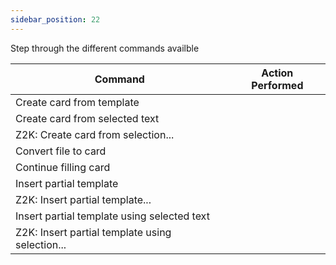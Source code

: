 ```yaml
---
sidebar_position: 22
---
```



Step through the different commands availble 

| Command                                         | Action Performed |
| ----------------------------------------------- | ---------------- |
| Create card from template                       |                  |
| Create card from selected text                  |                  |
| Z2K: Create card from selection...              |                  |
| Convert file to card                            |                  |
| Continue filling card                           |                  |
| Insert partial template                         |                  |
| Z2K: Insert partial template...                 |                  |
| Insert partial template using selected text     |                  |
| Z2K: Insert partial template using selection... |                  |
